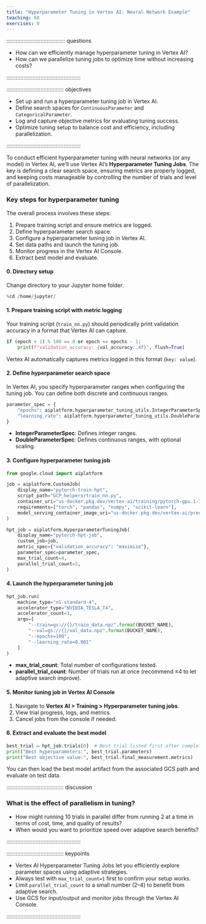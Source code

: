 ```yaml
---
title: "Hyperparameter Tuning in Vertex AI: Neural Network Example"
teaching: 60
exercises: 0
---
```


:::::::::::::::::::::::::::::::::::::: questions 

- How can we efficiently manage hyperparameter tuning in Vertex AI?  
- How can we parallelize tuning jobs to optimize time without increasing costs?  

::::::::::::::::::::::::::::::::::::::::::::::::

::::::::::::::::::::::::::::::::::::: objectives

- Set up and run a hyperparameter tuning job in Vertex AI.  
- Define search spaces for `ContinuousParameter` and `CategoricalParameter`.  
- Log and capture objective metrics for evaluating tuning success.  
- Optimize tuning setup to balance cost and efficiency, including parallelization.  

::::::::::::::::::::::::::::::::::::::::::::::::

To conduct efficient hyperparameter tuning with neural networks (or any model) in Vertex AI, we’ll use Vertex AI’s **Hyperparameter Tuning Jobs**. The key is defining a clear search space, ensuring metrics are properly logged, and keeping costs manageable by controlling the number of trials and level of parallelization.

### Key steps for hyperparameter tuning

The overall process involves these steps:

1. Prepare training script and ensure metrics are logged.  
2. Define hyperparameter search space.  
3. Configure a hyperparameter tuning job in Vertex AI.  
4. Set data paths and launch the tuning job.  
5. Monitor progress in the Vertex AI Console.  
6. Extract best model and evaluate.  

#### 0. Directory setup
Change directory to your Jupyter home folder.  

```python
%cd /home/jupyter/
```

#### 1. Prepare training script with metric logging
Your training script (`train_nn.py`) should periodically print validation accuracy in a format that Vertex AI can capture.  

```python
if (epoch + 1) % 100 == 0 or epoch == epochs - 1:
    print(f"validation_accuracy: {val_accuracy:.4f}", flush=True)
```

Vertex AI automatically captures metrics logged in this format (`key: value`).  

#### 2. Define hyperparameter search space

In Vertex AI, you specify hyperparameter ranges when configuring the tuning job. You can define both discrete and continuous ranges.

```python
parameter_spec = {
    "epochs": aiplatform.hyperparameter_tuning_utils.IntegerParameterSpec(min=100, max=1000, scale="linear"),
    "learning_rate": aiplatform.hyperparameter_tuning_utils.DoubleParameterSpec(min=0.001, max=0.1, scale="log")
}
```

- **IntegerParameterSpec**: Defines integer ranges.  
- **DoubleParameterSpec**: Defines continuous ranges, with optional scaling.  

#### 3. Configure hyperparameter tuning job

```python
from google.cloud import aiplatform

job = aiplatform.CustomJob(
    display_name="pytorch-train-hpt",
    script_path="GCP_helpers/train_nn.py",
    container_uri="us-docker.pkg.dev/vertex-ai/training/pytorch-gpu.1-13:latest",
    requirements=["torch", "pandas", "numpy", "scikit-learn"],
    model_serving_container_image_uri="us-docker.pkg.dev/vertex-ai/prediction/pytorch-gpu.1-13:latest",
)

hpt_job = aiplatform.HyperparameterTuningJob(
    display_name="pytorch-hpt-job",
    custom_job=job,
    metric_spec={"validation_accuracy": "maximize"},
    parameter_spec=parameter_spec,
    max_trial_count=4,
    parallel_trial_count=2,
)
```

#### 4. Launch the hyperparameter tuning job

```python
hpt_job.run(
    machine_type="n1-standard-4",
    accelerator_type="NVIDIA_TESLA_T4",
    accelerator_count=1,
    args=[
        "--train=gs://{}/train_data.npz".format(BUCKET_NAME),
        "--val=gs://{}/val_data.npz".format(BUCKET_NAME),
        "--epochs=100",
        "--learning_rate=0.001"
    ]
)
```

- **max_trial_count**: Total number of configurations tested.  
- **parallel_trial_count**: Number of trials run at once (recommend ≤4 to let adaptive search improve).  

#### 5. Monitor tuning job in Vertex AI Console
1. Navigate to **Vertex AI > Training > Hyperparameter tuning jobs**.  
2. View trial progress, logs, and metrics.  
3. Cancel jobs from the console if needed.  

#### 6. Extract and evaluate the best model

```python
best_trial = hpt_job.trials[0]  # Best trial listed first after completion
print("Best hyperparameters:", best_trial.parameters)
print("Best objective value:", best_trial.final_measurement.metrics)
```

You can then load the best model artifact from the associated GCS path and evaluate on test data.

::::::::::::::::::::::::::::::::::::: discussion

### What is the effect of parallelism in tuning?  

- How might running 10 trials in parallel differ from running 2 at a time in terms of cost, time, and quality of results?  
- When would you want to prioritize speed over adaptive search benefits?  

::::::::::::::::::::::::::::::::::::::::::::::::

::::::::::::::::::::::::::::::::::::: keypoints

- Vertex AI Hyperparameter Tuning Jobs let you efficiently explore parameter spaces using adaptive strategies.  
- Always test with `max_trial_count=1` first to confirm your setup works.  
- Limit `parallel_trial_count` to a small number (2–4) to benefit from adaptive search.  
- Use GCS for input/output and monitor jobs through the Vertex AI Console.  

::::::::::::::::::::::::::::::::::::::::::::::::
